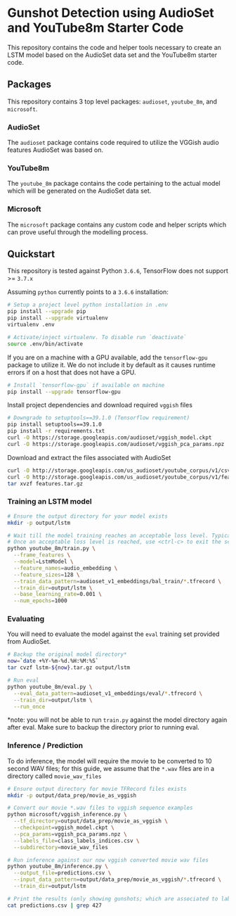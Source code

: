 # Gunshot Detection using AudioSet and YouTube8m Starter Code

This repository contains the code and helper tools necessary to create an LSTM model based on the
AudioSet data set and the YouTube8m starter code.

## Packages

This repository contains 3 top level packages: `audioset`, `youtube_8m`, and `microsoft`.

### AudioSet

The `audioset` package contains code required to utilize the VGGish audio features AudioSet was based
on.

### YouTube8m

The `youtube_8m` package contains the code pertaining to the actual model which will be generated
on the AudioSet data set.

### Microsoft

The `microsoft` package contains any custom code and helper scripts which can prove useful through
the modelling process.

## Quickstart

This repository is tested against Python `3.6.6`, TensorFlow does not support >= `3.7.x`

Assuming `python` currently points to a `3.6.6` installation:

```bash
# Setup a project level python installation in .env
pip install --upgrade pip
pip install --upgrade virtualenv
virtualenv .env

# Activate/inject virtualenv. To disable run `deactivate`
source .env/bin/activate
```

If you are on a machine with a GPU available, add the `tensorflow-gpu` package to utilize it.
We do not include it by default as it causes runtime errors if on a host that does not have a GPU.

```bash
# Install `tensorflow-gpu` if available on machine
pip install --upgrade tensorflow-gpu
```

Install project dependencies and download required `vggish` files

```bash
# Downgrade to setuptools==39.1.0 (Tensorflow requirement)
pip install setuptools==39.1.0
pip install -r requirements.txt
curl -O https://storage.googleapis.com/audioset/vggish_model.ckpt
curl -O https://storage.googleapis.com/audioset/vggish_pca_params.npz
```

Download and extract the files associated with AudioSet

```bash
curl -O http://storage.googleapis.com/us_audioset/youtube_corpus/v1/csv/class_labels_indices.csv
curl -O http://storage.googleapis.com/us_audioset/youtube_corpus/v1/features/features.tar.gz
tar xvzf features.tar.gz
```

### Training an LSTM model

```sh
# Ensure the output directory for your model exists
mkdir -p output/lstm

# Wait till the model training reaches an acceptable loss level. Typically you want to train till 0.01.
# Once an acceptable loss level is reached, use <ctrl-c> to exit the script.
python youtube_8m/train.py \
  --frame_features \
  --model=LstmModel \
  --feature_names=audio_embedding \
  --feature_sizes=128 \
  --train_data_pattern=audioset_v1_embeddings/bal_train/*.tfrecord \
  --train_dir=output/lstm \
  --base_learning_rate=0.001 \
  --num_epochs=1000
```

### Evaluating

You will need to evaluate the model against the `eval` training set provided from AudioSet.

```sh
# Backup the original model directory*
now=`date +%Y-%m-%d.%H:%M:%S`
tar cvzf lstm-${now}.tar.gz output/lstm

# Run eval
python youtube_8m/eval.py \
  --eval_data_pattern=audioset_v1_embeddings/eval/*.tfrecord \
  --train_dir=output/lstm \
  --run_once
```

\*note: you will not be able to run `train.py` against the model directory again after eval. Make sure to backup the
directory prior to running eval.

### Inference / Prediction

To do inference, the model will require the movie to be converted to 10 second WAV files; for this guide, we assume that
the `*.wav` files are in a directory called `movie_wav_files`

```sh
# Ensure output directory for movie TFRecord files exists
mkdir -p output/data_prep/movie_as_vggish

# Convert our movie *.wav files to vggish sequence examples
python microsoft/vggish_inference.py \
  --tf_directory=output/data_prep/movie_as_vggish \
  --checkpoint=vggish_model.ckpt \
  --pca_params=vggish_pca_params.npz \
  --labels_file=class_labels_indices.csv \
  --subdirectory=movie_wav_files

# Run inference against our now vggish converted movie wav files
python youtube_8m/inference.py \
  --output_file=predictions.csv \
  --input_data_pattern=output/data_prep/movie_as_vggish/*.tfrecord \
  --train_dir=output/lstm

# Print the results (only showing gunshots; which are associated to label 427)
cat predictions.csv | grep 427
```
